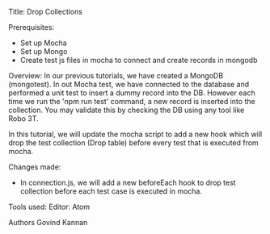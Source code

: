 Title:
  Drop Collections

Prerequisites:
  * Set up Mocha
  * Set up Mongo
  * Create test js files in mocha to connect and create records in mongodb

Overview:
  In our previous tutorials, we have created a MongoDB (mongotest). In out Mocha test, we have connected to the database and performed a unit test to insert a dummy record into the DB. However each time we run the 'npm run test' command, a new record is inserted into the collection. You may validate this by checking the DB using any tool like Robo 3T.

  In this tutorial, we will update the mocha script to add a new hook which will drop the test collection (Drop table) before every test that is executed from mocha.

Changes made:
  * In connection.js, we will add a new beforeEach hook to drop test collection before each test case is executed in mocha.

Tools used:
  Editor: Atom

Authors
  Govind Kannan
